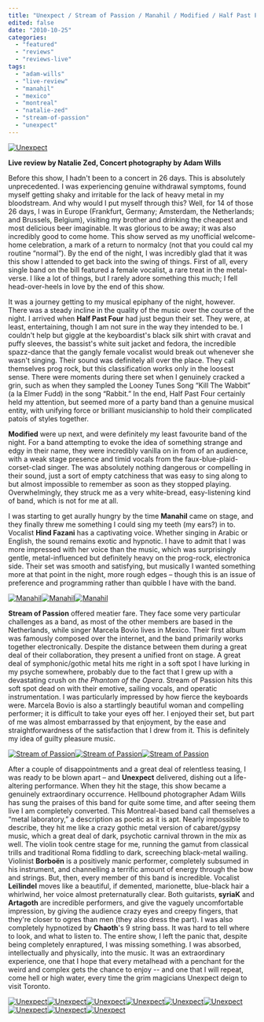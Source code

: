 ```yaml
---
title: "Unexpect / Stream of Passion / Manahil / Modified / Half Past Four @ Sneaky Dee's, October 19 2010"
edited: false
date: "2010-10-25"
categories:
  - "featured"
  - "reviews"
  - "reviews-live"
tags:
  - "adam-wills"
  - "live-review"
  - "manahil"
  - "mexico"
  - "montreal"
  - "natalie-zed"
  - "stream-of-passion"
  - "unexpect"
---
```


[![](http://www.hellbound.ca/wp-content/uploads/2010/10/IMG_1313-Edit-e1287975549535.jpg "Unexpect")](http://www.hellbound.ca/wp-content/uploads/2010/10/IMG_1313-Edit.jpg)

**Live review by Natalie Zed, Concert photography by Adam Wills**

Before this show, I hadn't been to a concert in 26 days. This is absolutely unprecedented. I was experiencing genuine withdrawal symptoms, found myself getting shaky and irritable for the lack of heavy metal in my bloodstream. And why would I put myself through this? Well, for 14 of those 26 days, I was in Europe (Frankfurt, Germany; Amsterdam, the Netherlands; and Brussels, Belgium), visiting my brother and drinking the cheapest and most delicious beer imaginable. It was glorious to be away; it was also incredibly good to come home. This show served as my unofficial welcome-home celebration, a mark of a return to normalcy (not that you could cal my routine “normal”). By the end of the night, I was incredibly glad that it was this show I attended to get back into the swing of things. First of all, every single band on the bill featured a female vocalist, a rare treat in the metal-verse. I like a lot of things, but I rarely adore something this much; I fell head-over-heels in love by the end of this show.

It was a journey getting to my musical epiphany of the night, however. There was a steady incline in the quality of the music over the course of the night. I arrived when **Half Past Four** had just begun their set. They were, at least, entertaining, though I am not sure in the way they intended to be. I couldn't help but giggle at the keyboardist's black silk shirt with cravat and puffy sleeves, the bassist's white suit jacket and fedora, the incredible spazz-dance that the gangly female vocalist would break out whenever she wasn't singing. Their sound was definitely all over the place. They call themselves prog rock, but this classification works only in the loosest sense. There were moments during there set when I genuinely cracked a grin, such as when they sampled the Looney Tunes Song “Kill The Wabbit” (a la Elmer Fudd) in the song “Rabbit.” In the end, Half Past Four certainly held my attention, but seemed more of a party band than a genuine musical entity, with unifying force or brilliant musicianship to hold their complicated patois of styles together.

**Modified** were up next, and were definitely my least favourite band of the night. For a band attempting to evoke the idea of something strange and edgy in their name, they were incredibly vanilla on in from of an audience, with a weak stage presence and timid vocals from the faux-blue-plaid-corset-clad singer. The was absolutely nothing dangerous or compelling in their sound, just a sort of empty catchiness that was easy to sing along to but almost impossible to remember as soon as they stopped playing. Overwhelmingly, they struck me as a very white-bread, easy-listening kind of band, which is not for me at all.

I was starting to get aurally hungry by the time **Manahil** came on stage, and they finally threw me something I could sing my teeth (my ears?) in to. Vocalist **Hind Fazani** has a captivating voice. Whether singing in Arabic or English, the sound remains exotic and hypnotic. I have to admit that I was more impressed with her voice than the music, which was surprisingly gentle, metal-influenced but definitely heavy on the prog-rock, electronica side. Their set was smooth and satisfying, but musically I wanted something more at that point in the night, more rough edges – though this is an issue of preference and programming rather than quibble I have with the band.

[![](http://www.hellbound.ca/wp-content/uploads/2010/10/IMG_1258-Edit-150x150.jpg "Manahil")](http://www.hellbound.ca/wp-content/uploads/2010/10/IMG_1258-Edit.jpg)[![](http://www.hellbound.ca/wp-content/uploads/2010/10/IMG_1265-Edit-150x150.jpg "Manahil")](http://www.hellbound.ca/wp-content/uploads/2010/10/IMG_1265-Edit.jpg)[![](http://www.hellbound.ca/wp-content/uploads/2010/10/IMG_1266-Edit-150x150.jpg "Manahil")](http://www.hellbound.ca/wp-content/uploads/2010/10/IMG_1266-Edit.jpg)

**Stream of Passion** offered meatier fare. They face some very particular challenges as a band, as most of the other members are based in the Netherlands, while singer Marcela Bovio lives in Mexico. Their first album was famously composed over the internet, and the band primarily works together electronically. Despite the distance between them during a great deal of their collaboration, they present a unified front on stage. A great deal of symphonic/gothic metal hits me right in a soft spot I have lurking in my psyche somewhere, probably due to the fact that I grew up with a devastating crush on _the Phantom of the Opera_. Stream of Passion hits this soft spot dead on with their emotive, sailing vocals, and operatic instrumentation. I was particularly impressed by how fierce the keyboards were. Marcela Bovio is also a startlingly beautiful woman and compelling performer; it is difficult to take your eyes off her. I enjoyed their set, but part of me was almost embarrassed by that enjoyment, by the ease and straightforwardness of the satisfaction that I drew from it. This is definitely my idea of guilty pleasure music.

[![](http://www.hellbound.ca/wp-content/uploads/2010/10/IMG_1284-Edit-150x150.jpg "Stream of Passion")](http://www.hellbound.ca/wp-content/uploads/2010/10/IMG_1284-Edit.jpg)[![](http://www.hellbound.ca/wp-content/uploads/2010/10/IMG_1298-Edit-150x150.jpg "Stream of Passion")](http://www.hellbound.ca/wp-content/uploads/2010/10/IMG_1298-Edit.jpg)[![](http://www.hellbound.ca/wp-content/uploads/2010/10/IMG_1302-Edit-150x150.jpg "Stream of Passion")](http://www.hellbound.ca/wp-content/uploads/2010/10/IMG_1302-Edit.jpg)

After a couple of disappointments and a great deal of relentless teasing, I was ready to be blown apart – and **Unexpect** delivered, dishing out a life-altering performance. When they hit the stage, this show became a genuinely extraordinary occurrence. Hellbound photographer Adam Wills has sung the praises of this band for quite some time, and after seeing them live I am completely converted. This Montreal-based band call themselves a “metal laboratory,” a description as poetic as it is apt. Nearly impossible to describe, they hit me like a crazy gothic metal version of cabaret/gypsy music, which a great deal of dark, psychotic carnival thrown in the mix as well. The violin took centre stage for me, running the gamut from classical trills and traditional Roma fiddling to dark, screeching black-metal wailing. Violinist **Borboën** is a positively manic performer, completely subsumed in his instrument, and channelling a terrific amount of energy through the bow and strings. But, then, every member of this band is incredible. Vocalist **Leïlindel** moves like a beautiful, if demented, marionette, blue-black hair a whirlwind, her voice almost preternaturally clear. Both guitarists, **syriaK** and **Artagoth** are incredible performers, and give the vaguely uncomfortable impression, by giving the audience crazy eyes and creepy fingers, that they're closer to ogres than men (they also dress the part). I was also completely hypnotized by **Chaoth**'s 9 string bass. It was hard to tell where to look, and what to listen to. The entire show, I left the panic that, despite being completely enraptured, I was missing something. I was absorbed, intellectually and physically, into the music. It was an extraordinary experience, one that I hope that every metalhead with a penchant for the weird and complex gets the chance to enjoy -- and one that I will repeat, come hell or high water, every time the grim magicians Unexpect deign to visit Toronto.

[![](http://www.hellbound.ca/wp-content/uploads/2010/10/IMG_1323-Edit-150x150.jpg "Unexpect")](http://www.hellbound.ca/wp-content/uploads/2010/10/IMG_1323-Edit.jpg)[![](http://www.hellbound.ca/wp-content/uploads/2010/10/IMG_1377-Edit-150x150.jpg "Unexpect")](http://www.hellbound.ca/wp-content/uploads/2010/10/IMG_1377-Edit.jpg)[![](http://www.hellbound.ca/wp-content/uploads/2010/10/IMG_1400-Edit-150x150.jpg "Unexpect")](http://www.hellbound.ca/wp-content/uploads/2010/10/IMG_1400-Edit.jpg)[![](http://www.hellbound.ca/wp-content/uploads/2010/10/IMG_1432-Edit-150x150.jpg "Unexpect")](http://www.hellbound.ca/wp-content/uploads/2010/10/IMG_1432-Edit.jpg)[![](http://www.hellbound.ca/wp-content/uploads/2010/10/IMG_1477-Edit-150x150.jpg "Unexpect")](http://www.hellbound.ca/wp-content/uploads/2010/10/IMG_1477-Edit.jpg)[![](http://www.hellbound.ca/wp-content/uploads/2010/10/IMG_1483-Edit-150x150.jpg "Unexpect")](http://www.hellbound.ca/wp-content/uploads/2010/10/IMG_1483-Edit.jpg)[![](http://www.hellbound.ca/wp-content/uploads/2010/10/IMG_1500-Edit-150x150.jpg "Unexpect")](http://www.hellbound.ca/wp-content/uploads/2010/10/IMG_1500-Edit.jpg)[![](http://www.hellbound.ca/wp-content/uploads/2010/10/IMG_1505-Edit-150x150.jpg "Unexpect")](http://www.hellbound.ca/wp-content/uploads/2010/10/IMG_1505-Edit.jpg)[![](http://www.hellbound.ca/wp-content/uploads/2010/10/IMG_1509-Edit-150x150.jpg "Unexpect")](http://www.hellbound.ca/wp-content/uploads/2010/10/IMG_1509-Edit.jpg)
